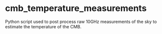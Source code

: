 # cmb_temperature_measurements
Python script used to post process raw 10GHz measurements of the sky to estimate the temperature of the CMB.
